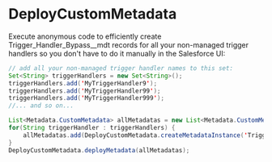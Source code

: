 # DeployCustomMetadata

Execute anonymous code to efficiently create Trigger_Handler_Bypass__mdt records  for all your non-managed trigger handlers so you don't have to do it manually in the Salesforce UI:

```java
// add all your non-managed trigger handler names to this set:
Set<String> triggerHandlers = new Set<String>();
triggerHandlers.add('MyTriggerHandler9');
triggerHandlers.add('MyTriggerHandler99');
triggerHandlers.add('MyTriggerHandler999');
//... and so on...

List<Metadata.CustomMetadata> allMetadatas = new List<Metadata.CustomMetadata>();
for(String triggerHandler : triggerHandlers) {
    allMetadatas.add(DeployCustomMetadata.createMetadataInstance('Trigger_Handler_Bypass', triggerHandler, triggerHandler, new Map<String, Object>{'Active__c'=> false}));
}
DeployCustomMetadata.deployMetadata(allMetadatas);
```
